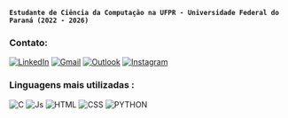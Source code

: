 
**`Estudante de Ciência da Computação na UFPR - Universidade Federal do Paraná (2022 - 2026)`**

### Contato:
[![LinkedIn](    https://img.shields.io/badge/LinkedIn-0077B5?style=for-the-badge&logo=linkedin&logoColor=white)](https://www.linkedin.com/in/brunoccrestani)
[![Gmail](    https://img.shields.io/badge/Gmail-D14836?style=for-the-badge&logo=gmail&logoColor=white)](mailto:brunoccrestani@gmail.com)
[![Outlook](    https://img.shields.io/badge/Outlook-0072C6?style=for-the-badge&logo=microsoft-outlook&logoColor=white)](mailto:bruno.crestani@ufpr.br)
[![Instagram](https://img.shields.io/badge/Instagram-E4405F?style=for-the-badge&logo=instagram&logoColor=white)](https://www.instagram.com/brunoccrestani/)

### Linguagens mais utilizadas :

![C](https://img.shields.io/badge/C-00599C?style=for-the-badge&logo=c&logoColor=white)
![Js](https://img.shields.io/badge/JavaScript-F7DF1E?style=for-the-badge&logo=javascript&logoColor=black)
![HTML](https://img.shields.io/badge/HTML5-E34F26?style=for-the-badge&logo=html5&logoColor=white)
![CSS](https://img.shields.io/badge/CSS3-1572B6?style=for-the-badge&logo=css3&logoColor=white)
![PYTHON](https://img.shields.io/badge/python-3670A0?style=for-the-badge&logo=python&logoColor=ffdd54)

